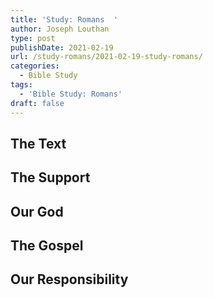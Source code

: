 ```yaml
---
title: 'Study: Romans  '
author: Joseph Louthan
type: post
publishDate: 2021-02-19
url: /study-romans/2021-02-19-study-romans/
categories:
  - Bible Study
tags:
  - 'Bible Study: Romans'
draft: false
---
```

## The Text

## The Support

## Our God

## The Gospel

## Our Responsibility

